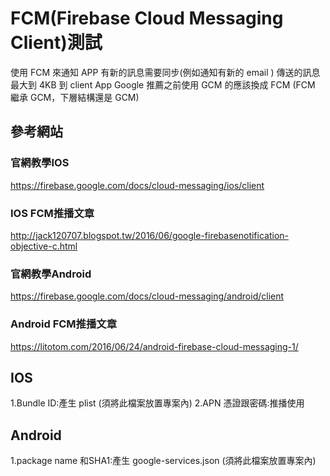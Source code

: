 # FCM(Firebase Cloud Messaging Client)測試
使用 FCM 來通知 APP 有新的訊息需要同步(例如通知有新的 email )
傳送的訊息最大到 4KB 到 client App
Google 推薦之前使用 GCM 的應該換成 FCM (FCM 繼承 GCM，下層結構還是 GCM)


## 參考網站
### 官網教學IOS
https://firebase.google.com/docs/cloud-messaging/ios/client
### IOS FCM推播文章
http://jack120707.blogspot.tw/2016/06/google-firebasenotification-objective-c.html

### 官網教學Android
https://firebase.google.com/docs/cloud-messaging/android/client

### Android FCM推播文章
https://litotom.com/2016/06/24/android-firebase-cloud-messaging-1/
 
## IOS
1.Bundle ID:產生 plist (須將此檔案放置專案內)
2.APN 憑證跟密碼:推播使用

## Android 
1.package name 和SHA1:產生 google-services.json (須將此檔案放置專案內)
